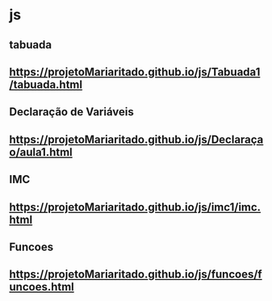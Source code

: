 # js
tabuada 
-------------------------------------------------------------
https://projetoMariaritado.github.io/js/Tabuada1/tabuada.html
-------------------------------------------------------------
 Declaração de Variáveis
 ------------------------------------------------------------
 https://projetoMariaritado.github.io/js/Declaraçao/aula1.html
 ------------------------------------------------------------
 IMC
 ------------------------------------------------------------
  https://projetoMariaritado.github.io/js/imc1/imc.html
------------------------------------------------------------
 Funcoes
 ------------------------------------------------------------
  https://projetoMariaritado.github.io/js/funcoes/funcoes.html
------------------------------------------------------------
